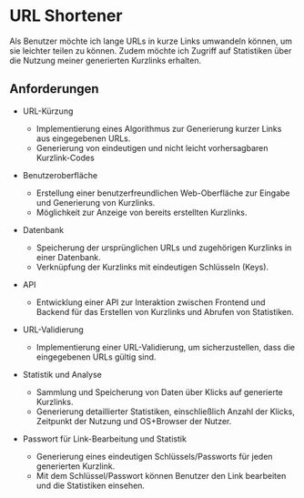 # URL Shortener

Als Benutzer möchte ich lange URLs in kurze Links umwandeln können, um sie leichter
teilen zu können. Zudem möchte ich Zugriff auf Statistiken über die Nutzung meiner
generierten Kurzlinks erhalten.

## Anforderungen

- URL-Kürzung
  - Implementierung eines Algorithmus zur Generierung kurzer Links aus eingegebenen URLs.
  - Generierung von eindeutigen und nicht leicht vorhersagbaren Kurzlink-Codes

- Benutzeroberfläche
  - Erstellung einer benutzerfreundlichen Web-Oberfläche zur Eingabe und Generierung von Kurzlinks.
  - Möglichkeit zur Anzeige von bereits erstellten Kurzlinks.

- Datenbank
  - Speicherung der ursprünglichen URLs und zugehörigen Kurzlinks in einer Datenbank.
  - Verknüpfung der Kurzlinks mit eindeutigen Schlüsseln (Keys).

- API
  - Entwicklung einer API zur Interaktion zwischen Frontend und Backend für das Erstellen von Kurzlinks und Abrufen von Statistiken.

- URL-Validierung
  - Implementierung einer URL-Validierung, um sicherzustellen, dass die eingegebenen URLs gültig sind.

- Statistik und Analyse
  - Sammlung und Speicherung von Daten über Klicks auf generierte Kurzlinks.
  - Generierung detaillierter Statistiken, einschließlich Anzahl der Klicks, Zeitpunkt der Nutzung und OS+Browser der Nutzer.

- Passwort für Link-Bearbeitung und Statistik
  - Generierung eines eindeutigen Schlüssels/Passworts für jeden generierten Kurzlink.
  - Mit dem Schlüssel/Passwort können Benutzer den Link bearbeiten und die Statistiken einsehen.

